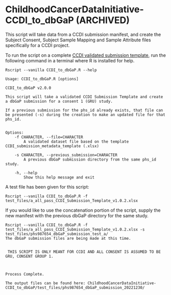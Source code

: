 # ChildhoodCancerDataInitiative-CCDI_to_dbGaP (ARCHIVED)
This script will take data from a CCDI submission manifest, and create the Subject Consent, Subject Sample Mapping and Sample Attribute files specifically for a CCDI project.

To run the script on a complete [CCDI validated submission template](https://github.com/CBIIT/ccdi-model/tree/main/metadata-manifest), run the following command in a terminal where R is installed for help.

```
Rscript --vanilla CCDI_to_dbGaP.R --help
```

```
Usage: CCDI_to_dbGaP.R [options]

CCDI_to_dbGaP v2.0.0

This script will take a validated CCDI Submission Template and create a dbGaP submission for a consent 1 (GRU) study.

If a previous submission for the phs_id already exists, that file can be presented (-s) during the creation to make an updated file for that phs_id.


Options:
	-f CHARACTER, --file=CHARACTER
		A validated dataset file based on the template CCDI_submission_metadata_template (.xlsx)

	-s CHARACTER, --previous_submission=CHARACTER
		A previous dbGaP submission directory from the same phs_id study.

	-h, --help
		Show this help message and exit
```

A test file has been given for this script:

```
Rscript --vanilla CCDI_to_dbGaP.R -f test_files/a_all_pass_CCDI_Submission_Template_v1.0.2.xlsx
```

If you would like to use the concatenation portion of the script, supply the new manifest with the previous dbGaP directory for the same study.

```
Rscript --vanilla CCDI_to_dbGaP.R -f test_files/a_all_pass_CCDI_Submission_Template_v1.0.2.xlsx -s test_files/phs987654_dbGaP_submission_test_a/
The dbGaP submission files are being made at this time.


 THIS SCRIPT IS ONLY MEANT FOR CCDI AND ALL CONSENT IS ASSUMED TO BE GRU, CONSENT GROUP 1.



Process Complete.

The output files can be found here: ChildhoodCancerDataInitiative-CCDI_to_dbGaP/test_files/phs987654_dbGaP_submission_20221230/
```

